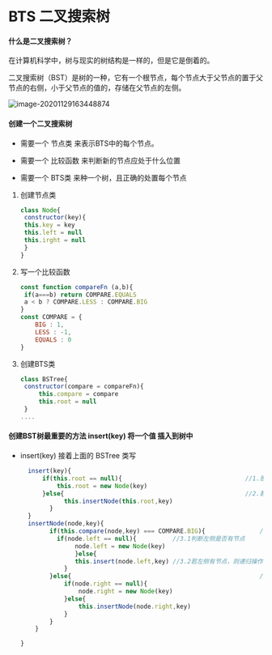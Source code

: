 # BTS 二叉搜索树

#### 什么是二叉搜索树？

在计算机科学中，树与现实的树结构是一样的，但是它是倒着的。

​	二叉搜索树（BST）是树的一种，它有一个根节点，每个节点大于父节点的置于父节点的右侧，小于父节点的值的，存储在父节点的左侧。

![image-20201129163448874](C:\Users\raota\AppData\Roaming\Typora\typora-user-images\image-20201129163448874.png)

#### 创建一个二叉搜索树

- 需要一个 节点类 来表示BTS中的每个节点。

- 需要一个 比较函数 来判断新的节点应处于什么位置

- 需要一个 BTS类 来种一个树，且正确的处置每个节点

1. 创建节点类

   ```js
   class Node{
   	constructor(key){
   	this.key = key
   	this.left = null
   	this.irght = null
   	}
   }
   ```

2. 写一个比较函数

   ```js
   const function compareFn (a,b){
   	if(a===b) return COMPARE.EQUALS
   	a < b ? COMPARE.LESS : COMPARE.BIG
   }
   const COMPARE = {
       BIG : 1, 
       LESS : -1, 
       EQUALS : 0
   }
   ```

3. 创建BTS类

   ```js
   class BSTree{
   	constructor(compare = compareFn){
   		this.compare = compare
   		this.root = null
   	}
   ....
   ```

#### 创建BST树最重要的方法 insert(key) 将一个值 插入到树中

- insert(key)  接着上面的 BSTree 类写

  ```js
  	insert(key){
  		if(this.root == null){									//1.思路：判断这个树的root节点是否为null
  			this.root = new Node(key)
  		}else{													//2.若不为null，则要为其安排一个正确的位置插入
              this.insertNode(this.root,key)
          }
  	}
  	insertNode(node,key){
          if(this.compare(node,key) === COMPARE.BIG){				//3.思路：若key比node小，key在左侧插入
          	if(node.left == null){			//3.1判断左侧是否有节点
                 node.left = new Node(key)
                 }else{
                 this.insert(node.left,key)	//3.2若左侧有节点，则递归操作，重新找到合适的位置。
              } 
          }else{													//4.反之在右侧插入
              if(node.right == null){
                  node.right = new Node(key)
              }else{
                  this.insertNode(node.right,key)
              }
          }
      }
  
  }
  ```

  



